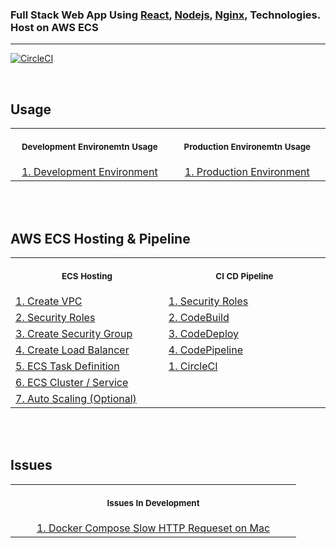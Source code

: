 ### Full Stack Web App Using [React](https://github.com/cyber-netics/testX/tree/main/src/client), [Nodejs](https://github.com/cyber-netics/testX/tree/main/src/backend), [Nginx](https://github.com/cyber-netics/testX/tree/main/src/nginx), Technologies. Host on AWS ECS

---

[![CircleCI](https://circleci.com/gh/cyber-netics/testX.svg?style=shield)](github.com)

<br/>

## Usage

<table align="center">
  <tr>
    <th align="center">
      <img width="441" height="1" />
      <p>
        <small>Development Environemtn Usage</small>
      </p>
    </th>
    <th align="center">
      <img width="441" height="1" />
      <p>
        <small>Production Environemtn Usage</small>
      </p>
    </th>
  </tr>
  <tr align="center">
    <td>
      <a
        href="https://github.com/edo92/AWS-ECS-Hosting-Pipeline/blob/docs/usage/usage.md#development-environment"
        >   1. Development Environment</a
      >
    </td>
    <td>
      <a
        href="https://github.com/edo92/AWS-ECS-Hosting-Pipeline/blob/docs/usage/usage.md#production-environment"
        >   1. Production Environment</a
      >
    </td>
  </tr>
</table>

<br/>
<br/>

## AWS ECS Hosting & Pipeline

<table>
  <tr>
    <th align="center">
      <img width="441" height="1" />
      <p>
        <small>ECS Hosting</small>
      </p>
    </th>
    <th align="center">
      <img width="441" height="1" />
      <p>
        <small>CI CD Pipeline</small>
      </p>
    </th>
  </tr>
  <tr>
    <td>
      <a
        href="https://github.com/edo92/AWS-ECS-Hosting-Pipeline/blob/docs/vpc/vpc.md"
        >   1. Create VPC</a
      >
    </td>
    <td>
      <a
        href="https://github.com/edo92/AWS-ECS-Hosting-Pipeline/blob/docs/codebuild/codebuild.md#create-codebuild"
        >   1. Security Roles</a
      >
    </td>
  </tr>
  <tr>
    <td>
      <a
        href="https://github.com/edo92/AWS-ECS-Hosting-Pipeline/blob/docs/securityrole/securityrole.md#security-roles"
        >   2. Security Roles</a
      >
    </td>
    <td>
      <a
        href="https://github.com/edo92/AWS-ECS-Hosting-Pipeline/blob/docs/codebuild/codebuild.md#create-codebuild"
        >2. CodeBuild</a
      >
    </td>
  </tr>
  <tr>
    <td>
      <a
        href="https://github.com/edo92/AWS-ECS-Hosting-Pipeline/blob/docs/securitygroup/securitygroup.md"
        >   3. Create Security Group</a
      >
    </td>
    <td>
      <a
        href="https://github.com/edo92/AWS-ECS-Hosting-Pipeline/blob/docs/codedeploy/codedeploy.md"
        >3. CodeDeploy</a
      >
    </td>
  </tr>
  <tr>
    <td>
      <a
        href="https://github.com/edo92/AWS-ECS-Hosting-Pipeline/blob/docs/loadbalancer/loadbalancer.md"
        >   4. Create Load Balancer</a
      >
    </td>
    <td>
      <a
        href="https://github.com/edo92/AWS-ECS-Hosting-Pipeline/blob/docs/codepipeline/pipeline.md#codepipeline"
        >4. CodePipeline</a
      >
    </td>
  </tr>
  <tr>
    <td>
      <a
        href="https://github.com/edo92/AWS-ECS-Hosting-Pipeline/blob/docs/ecs/ecstaskdef.md"
        >   5. ECS Task Definition</a
      >
    </td>
    <td>
      <a
        href="https://github.com/edo92/AWS-ECS-Hosting-Pipeline/blob/docs/circleci/circleci.md"
        >   1. CircleCI</a
      >
    </td>
  </tr>
   <tr>
    <td>
      <a
        href="https://github.com/edo92/AWS-ECS-Hosting-Pipeline/blob/docs/ecs/ecscluster.md"
        >   6. ECS Cluster / Service</a
      >
    </td>
    <td>
    </td>
  </tr>
  <tr>
    <td>
      <a
        href="https://github.com/edo92/AWS-ECS-Hosting-Pipeline/blob/docs/autoscaling/autoscaling.md#auto-scaling"
        >   7. Auto Scaling (Optional)</a
      >
    </td>
    <td>
    </td>
  </tr>
</table>

<br/>
<br/>

## Issues

<table align="center">
  <tr>
    <th align="center">
      <img width="441" height="1" />
      <p>
        <small>Issues In Development</small>
      </p>
    </th>
  </tr>
  <tr align="center">
    <td>
      <a
        href="https://github.com/edo92/AWS-ECS-Hosting-Pipeline/blob/docs/issues/issues.md"
        >   1. Docker Compose Slow HTTP Requeset on Mac</a
      >
    </td>
  </tr>
</table>
